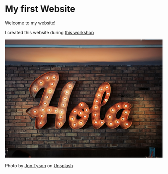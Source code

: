 # My first Website

Welcome to my website!

I created this website during [this workshop](https://r-rse-git-github-zero2hero.netlify.app)

![](hola.jpg)

Photo by <a href="https://unsplash.com/@jontyson?utm_source=unsplash&utm_medium=referral&utm_content=creditCopyText">Jon Tyson</a> on <a href="https://unsplash.com/photos/8MMtYM_3xMY?utm_source=unsplash&utm_medium=referral&utm_content=creditCopyText">Unsplash</a>

